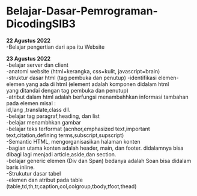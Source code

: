 # Belajar-Dasar-Pemrograman-DicodingSIB3  

**22 Agustus 2022**  
-Belajar pengertian dari apa itu Website  

**23 Agustus 2022**  
-belajar server dan client  
-anatomi website (html=kerangka, css=kulit, javascript=brain)  
-struktur dasar html (tag pembuka dan penutup)
-identifikasi elemen-elemen yang ada di html (element adalah komponen didalam html <br>
  yang ditandai dengan tag pembuka dan penutup)  
-atribut dalam html adalah berfungsi menambahhkan informasi tambahan pada elemen misal :  
id,lang ,translate,class dll.  
-belajar tag paragraf,heading, dan list   
-belajar menambhkan gambar  
-belajar teks terformat (acnhor,emphasized text,important text,citation,defining terms,subscript,supscript)  
-Semantic HTML, mengorganisasikan halaman konten  
-bagian utama konten adalah header, main, dan footer. didalamnya bisa dibagi lagi menjadi article,aside,dan section.  
-belajar generic elemen (Div dan Span) bedanya adalah Soan bisa didalam baris inline.  
-Strukutur dasar tabel  
-elemen dan atribut pada table (table,td,th,tr,caption,col,colgroup,tbody,tfoot,thead)  
